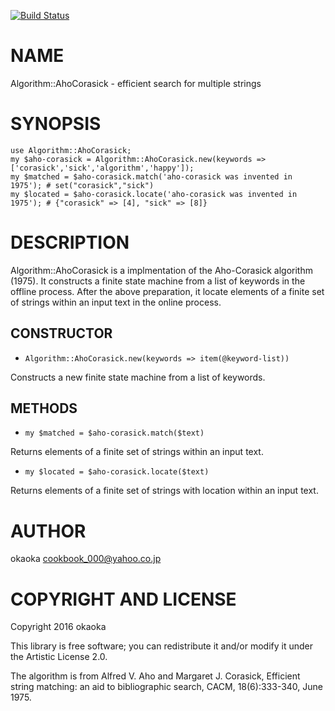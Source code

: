 [![Build Status](https://travis-ci.org/okaoka/p6-Algorithm-AhoCorasick.svg?branch=master)](https://travis-ci.org/okaoka/p6-Algorithm-AhoCorasick)

NAME
====

Algorithm::AhoCorasick - efficient search for multiple strings

SYNOPSIS
========

    use Algorithm::AhoCorasick;
    my $aho-corasick = Algorithm::AhoCorasick.new(keywords => ['corasick','sick','algorithm','happy']);
    my $matched = $aho-corasick.match('aho-corasick was invented in 1975'); # set("corasick","sick")
    my $located = $aho-corasick.locate('aho-corasick was invented in 1975'); # {"corasick" => [4], "sick" => [8]}

DESCRIPTION
===========

Algorithm::AhoCorasick is a implmentation of the Aho-Corasick algorithm (1975). It constructs a finite state machine from a list of keywords in the offline process. After the above preparation, it locate elements of a finite set of strings within an input text in the online process.

CONSTRUCTOR
-----------

  * `Algorithm::AhoCorasick.new(keywords => item(@keyword-list))`

Constructs a new finite state machine from a list of keywords.

METHODS
-------

  * `my $matched = $aho-corasick.match($text)`

Returns elements of a finite set of strings within an input text.

  * `my $located = $aho-corasick.locate($text)`

Returns elements of a finite set of strings with location within an input text.

AUTHOR
======

okaoka <cookbook_000@yahoo.co.jp>

COPYRIGHT AND LICENSE
=====================

Copyright 2016 okaoka

This library is free software; you can redistribute it and/or modify it under the Artistic License 2.0.

The algorithm is from Alfred V. Aho and Margaret J. Corasick, Efficient string matching: an aid to bibliographic search, CACM, 18(6):333-340, June 1975.
